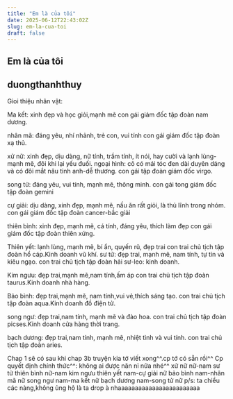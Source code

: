 ```yaml
---
title: "Em là của tôi"
date: 2025-06-12T22:43:02Z
slug: em-la-cua-toi
draft: false
---
```


## Em là của tôi

## duongthanhthuy

Gioi thiệu nhân vật:

Ma kết: xinh đẹp và học giỏi,mạnh mẽ
con gái giám đốc tập đoàn nam dương.

nhân mã: đáng yêu, nhí nhảnh, trẻ con, vui tính
con gái giám đốc tập đoàn xạ thủ.

xử nữ: xinh đẹp, dịu dàng, nữ tính, trầm tính, ít nói, hay cười và lạnh lùng-mạnh mẽ, đôi khi lại yếu đuối.
ngoại hình: cô có mái tóc đen dài duyên dáng và có đôi mắt nâu tinh anh-dễ thương.
con gái tập đoàn giám đốc virgo.

song tử: đáng yêu, vui tính, mạnh mẽ, thông minh.
con gái tong giám đốc tập đoàn gemini

cự giải:
dịu dàng, xinh đẹp, mạnh mẽ, nấu ăn rất giỏi, là thủ lĩnh trong nhóm.
con gái giám đốc tập đoàn cancer-bắc giải

thiên bình: xinh đẹp, mạnh mẽ, cá tính, đáng yêu, thích làm đẹp
con gái giám đốc tập đoàn thiên xứng.

Thiên yết: lạnh lùng, mạnh mẽ, bí ẩn, quyến rũ, đẹp trai
con trai chủ tịch tập đoàn hổ cáp.Kinh doanh vũ khí.
sư tử: đẹp trai, mạnh mẽ, nam tính, tự tin và kiêu ngạo.
con trai chủ tịch tập đoàn hải sư-leo: kinh doanh.


Kim ngưu: đẹp trai,mạnh mẽ,nam tính,ấm áp
con trai chủ tịch tập đoàn taurus.Kinh doanh nhà hàng.
 

Bảo bình: đẹp trai,mạnh mẽ, nam tính,vui vẻ,thích sáng tạo.
con trai chủ tịch tập đoàn aqua.Kinh doanh đồ điện tử.

song ngư: đẹp trai,nam tính, mạnh mẽ và đào hoa.
con trai chủ tịch tập đoàn picses.Kinh doanh cửa hàng thời trang.
 
bạch dương: đẹp trai,nam tính, mạnh mẽ, nhiệt tình và vui tính.
con trai chủ tịch tập đoàn aries.
 
Chap 1 sẽ có sau khi chap 3b truyện kia tớ viết xong^^.cp tớ có sẵn rồi^^
Cp quyết định chính thức^^: không ai được năn nỉ nữa nhé^^
xử nữ nữ-nam sư tử
thiên bình nữ-nam kim ngưu
thiên yết nam-cự giải nữ
bảo bình nam-nhân mã nữ
song ngư nam-ma kết nữ
bạch dương nam-song tử nữ
p/s: ta chiều các nàng,không ủng hộ là ta drop à nhaaaaaaaaaaaaaaaaaaaaaaaa
